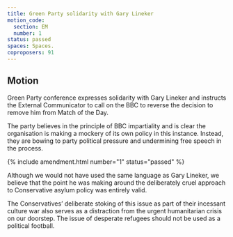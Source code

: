 ```yaml
---
title: Green Party solidarity with Gary Lineker
motion_code:
  section: EM
  number: 1
status: passed
spaces: Spaces.
coproposers: 91
---
```

## Motion

Green Party conference expresses solidarity with Gary Lineker and instructs the External Communicator to call on the BBC to reverse the decision to remove him from Match of the Day.

The party believes in the principle of BBC impartiality and is clear the organisation is making a mockery of its own policy in this instance. Instead, they are bowing to party political pressure and undermining free speech in the process. 

{% include amendment.html number="1" status="passed" %}

Although we would not have used the same language as Gary Lineker, we believe that the point he was making around the deliberately cruel approach to Conservative asylum policy was entirely valid.

The Conservatives’ deliberate stoking of this issue as part of their incessant culture war also serves as a distraction from the urgent humanitarian crisis on our doorstep. The issue of desperate refugees should not be used as a political football.